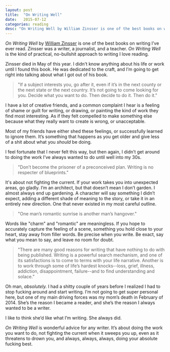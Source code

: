 ```yaml
---
layout: post
title:  "On Writing Well"
date:   2015-07-12
categories: reading
desc: "On Writing Well by William Zinsser is one of the best books on writing I've ever read."
---
```


<em>On Writing Well</em> by [William Zinsser](http://www.williamzinsserwriter.com/) is one of the best books on writing I’ve ever read. Zinsser was a writer, a journalist, and a teacher.  <em>On Writing Well</em> is the kind of practical, no-bullshit approach to writing I love reading.

Zinsser died in May of this year. I didn't know anything about his life or work until I found this book. He was dedicated to the craft, and I’m going to get right into talking about what I got out of his book.

<blockquote>"If a subject interests you, go after it, even if it’s in the next county or the next state or the next country. It’s not going to come looking for you. Decide what you want to do. Then decide to do it. Then do it."</blockquote>

I have a lot of creative friends, and a common complaint I hear is a feeling of shame or guilt for writing, or drawing, or painting the kind of work they find most interesting. As if they felt compelled to make something else because what they really want to create is wrong, or unacceptable.

Most of my friends have either shed these feelings, or successfully learned to ignore them. It’s something that happens as you get older and give less of a shit about what you <em>should</em> be doing.

I feel fortunate that I never felt this way, but then again, I didn’t get around to doing the work I’ve always wanted to do until well into my 30s.

<blockquote>"Don’t become the prisoner of a preconceived plan. Writing is no respecter of blueprints."</blockquote>

It's about not fighting the current. If your work takes you into unexpected areas, go gladly. I’m an architect, but that doesn’t mean I don’t garden. I almost always end up gardening. A character will say something I didn’t expect, adding a different shade of meaning to the story, or take it in an entirely new direction. One that never existed in my most careful outline.

<blockquote>"One man’s romantic sunrise is another man’s hangover."</blockquote>

Words like "charm" and "romantic" are meaningless. If you hope to accurately capture the feeling of a scene, something you hold close to your heart, stay away from filler words. Be precise when you write. Be exact, say what you mean to say, and leave no room for doubt.

<blockquote>"There are many good reasons for writing that have nothing to do with being published. Writing is a powerful search mechanism, and one of its satisfactions is to come to terms with your life narrative. Another is to work through some of life’s hardest knocks--loss, grief, illness, addiction, disappointment, failure--and to find understanding and solace."</blockquote>

Oh man, <em>absolutely.</em> I had a shitty couple of years before I realized I had to stop fucking around and start writing. I’m not going to get super personal here, but one of my main driving forces was my mom’s death in February of 2014. She’s the reason I became a reader, and she’s the reason I always wanted to be a writer.

I like to think she’d like what I’m writing. She always did.

<em>On Writing Well</em> is wonderful advice for any writer. It’s about doing the work you want to do, not fighting the current when it sweeps you up, even as it threatens to drown you, and always, always, always, doing your absolute fucking best.
